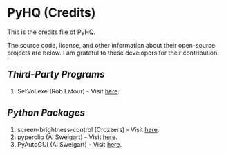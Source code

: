 # PyHQ (Credits)

This is the credits file of PyHQ.

The source code, license, and other information about their open-source projects are below. I am grateful to these developers for their contribution.

## <i>Third-Party Programs</i>

1. SetVol.exe (Rob Latour) - Visit [here](https://github.com/roblatour/setvol).

## <i>Python Packages</i>

1. screen-brightness-control (Crozzers) - Visit [here](https://github.com/Crozzers/screen_brightness_control).
2. pyperclip (Al Sweigart) - Visit [here](https://github.com/asweigart/pyperclip).
3. PyAutoGUI (Al Sweigart) - Visit [here](https://github.com/asweigart/pyautogui).
